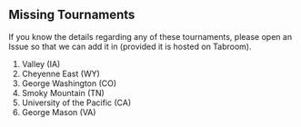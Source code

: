 ## Missing Tournaments
If you know the details regarding any of these tournaments, please open an Issue so that we can add it in (provided it is hosted on Tabroom).
1. Valley (IA)
2. Cheyenne East (WY)
3. George Washington (CO)
4. Smoky Mountain (TN)
5. University of the Pacific (CA)
6. George Mason (VA)